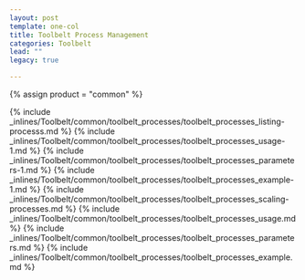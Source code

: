 ```yaml
---
layout: post
template: one-col
title: Toolbelt Process Management
categories: Toolbelt
lead: ""
legacy: true

---
```

{% assign product = "common" %}

{% include _inlines/Toolbelt/common/toolbelt_processes/toolbelt_processes_listing-processs.md %}
{% include _inlines/Toolbelt/common/toolbelt_processes/toolbelt_processes_usage-1.md %}
{% include _inlines/Toolbelt/common/toolbelt_processes/toolbelt_processes_parameters-1.md %}
{% include _inlines/Toolbelt/common/toolbelt_processes/toolbelt_processes_example-1.md %}
{% include _inlines/Toolbelt/common/toolbelt_processes/toolbelt_processes_scaling-processes.md %}
{% include _inlines/Toolbelt/common/toolbelt_processes/toolbelt_processes_usage.md %}
{% include _inlines/Toolbelt/common/toolbelt_processes/toolbelt_processes_parameters.md %}
{% include _inlines/Toolbelt/common/toolbelt_processes/toolbelt_processes_example.md %}
